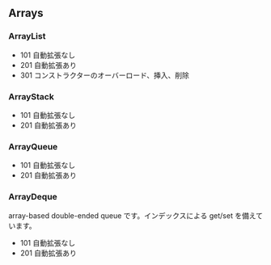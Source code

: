## Arrays

### ArrayList
- 101 自動拡張なし
- 201 自動拡張あり
- 301 コンストラクターのオーバーロード、挿入、削除

### ArrayStack
- 101 自動拡張なし
- 201 自動拡張あり

### ArrayQueue
- 101 自動拡張なし
- 201 自動拡張あり

### ArrayDeque
array-based double-ended queue です。インデックスによる get/set を備えています。
- 101 自動拡張なし
- 201 自動拡張あり
